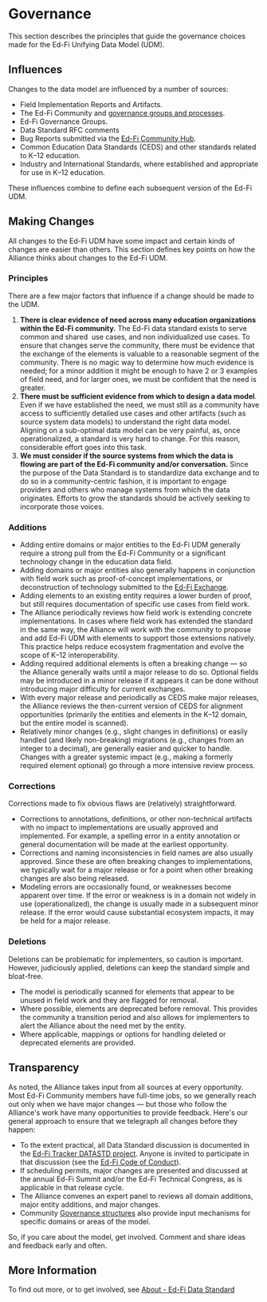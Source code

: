 # Governance

This section describes the principles that guide the governance choices made for
the Ed-Fi Unifying Data Model (UDM).

## Influences

Changes to the data model are influenced by a number of sources:

* Field Implementation Reports and Artifacts.
* The Ed-Fi Community and [governance groups and processes](https://edfi.atlassian.net/wiki/spaces/GOV/overview).
* Ed-Fi Governance Groups.
* Data Standard RFC comments
* Bug Reports submitted via the [Ed-Fi Community Hub](https://community.ed-fi.org).
* Common Education Data Standards (CEDS) and other standards related to K–12
  education.
* Industry and International Standards, where established and appropriate for
  use in K–12 education.

These influences combine to define each subsequent version of the Ed-Fi UDM.

## Making Changes

All changes to the Ed-Fi UDM have some impact and certain kinds of changes are
easier than others. This section defines key points on how the Alliance thinks
about changes to the Ed-Fi UDM.

### Principles

There are a few major factors that influence if a change should be made to the
UDM.

1. **There is clear evidence of need across many education organizations within
    the Ed-Fi community.** The Ed-Fi data standard exists to serve common and
    shared  use cases, and non individualized use cases. To ensure that changes
    serve the community, there must be evidence that the exchange of the
    elements is valuable to a reasonable segment of the community. There is no
    magic way to determine how much evidence is needed; for a minor addition it
    might be enough to have 2 or 3 examples of field need, and for larger ones,
    we must be confident that the need is greater.
2. **There must be sufficient evidence from which to design a data model**.
    Even if we have established the need, we must still as a community have
    access to sufficiently detailed use cases and other artifacts (such as
    source system data models) to understand the right data model. Aligning on a
    sub-optimal data model can be very painful, as, once operationalized, a
    standard is very hard to change. For this reason, considerable effort goes
    into this task.
3. **We must consider if the source systems from which the data is flowing are
    part of the Ed-Fi community and/or conversation.** Since the purpose of the
    Data Standard is to standardize data exchange and to do so in a
    community-centric fashion, it is important to engage providers and others
    who manage systems from which the data originates. Efforts to grow the
    standards should be actively seeking to incorporate those voices.

### Additions

* Adding entire domains or major entities to the Ed-Fi UDM generally require a
    strong pull from the Ed-Fi Community or a significant technology change in
    the education data field.
* Adding domains or major entities also generally happens in conjunction with
    field work such as proof-of-concept implementations, or deconstruction of
    technology submitted to the [Ed-Fi
    Exchange](https://edfi.atlassian.net/wiki/spaces/EXCHANGE/overview).
* Adding elements to an existing entity requires a lower burden of proof, but
    still requires documentation of specific use cases from field work.
* The Alliance periodically reviews how field work is extending concrete
    implementations. In cases where field work has extended the standard in the
    same way, the Alliance will work with the community to propose and add Ed-Fi
    UDM with elements to support those extensions natively. This practice helps
    reduce ecosystem fragmentation and evolve the scope of K–12
    interoperability.
* Adding required additional elements is often a breaking change — so the
    Alliance generally waits until a major release to do so. Optional fields may
    be introduced in a minor release if it appears it can be done without
    introducing major difficulty for current exchanges.
* With every major release and periodically as CEDS make major releases, the
    Alliance reviews the then-current version of CEDS for alignment
    opportunities (primarily the entities and elements in the K–12 domain, but
    the entire model is scanned).
* Relatively minor changes (e.g., slight changes in definitions) or easily
    handled (and likely non-breaking) migrations (e.g., changes from an integer
    to a decimal), are generally easier and quicker to handle. Changes with a
    greater systemic impact (e.g., making a formerly required element optional)
    go through a more intensive review process.

### Corrections

Corrections made to fix obvious flaws are (relatively) straightforward.

* Corrections to annotations, definitions, or other non-technical artifacts
    with no impact to implementations are usually approved and implemented. For
    example, a spelling error in a entity annotation or general documentation
    will be made at the earliest opportunity.
* Corrections and naming inconsistencies in field names are also usually
    approved. Since these are often breaking changes to implementations, we
    typically wait for a major release or for a point when other breaking
    changes are also being released.
* Modeling errors are occasionally found, or weaknesses become apparent over
    time. If the error or weakness is in a domain not widely in use
    (operationalized), the change is usually made in a subsequent minor release.
    If the error would cause substantial ecosystem impacts, it may be held for a
    major release.

### Deletions

Deletions can be problematic for implementers, so caution is important. However,
judiciously applied, deletions can keep the standard simple and bloat-free.

* The model is periodically scanned for elements that appear to be unused in
    field work and they are flagged for removal.
* Where possible, elements are deprecated before removal. This provides the
    community a transition period and also allows for implementers to alert the
    Alliance about the need met by the entity.
* Where applicable, mappings or options for handling deleted or deprecated
    elements are provided.

## Transparency

As noted, the Alliance takes input from all sources at every opportunity. Most
Ed-Fi Community members have full-time jobs, so we generally reach out only when
we have major changes — but those who follow the Alliance's work have many
opportunities to provide feedback. Here's our general approach to ensure that we
telegraph all changes before they happen:

* To the extent practical, all Data Standard discussion is documented in the
    [Ed-Fi Tracker DATASTD project](https://edfi.atlassian.net/jira/software/c/projects/DATASTD/issues/).
    Anyone is invited to participate in that discussion (see the [Ed-Fi
    Code of Conduct](/community/code-of-conduct)).
* If scheduling permits, major changes are presented and discussed at the
    annual Ed-Fi Summit and/or the Ed-Fi Technical Congress, as is applicable in
    that release cycle.
* The Alliance convenes an expert panel to reviews all domain additions, major
    entity additions, and major changes.
* Community [Governance
    structures](https://edfi.atlassian.net/wiki/spaces/GOV/overview) also
    provide input mechanisms for specific domains or areas of the model.

So, if you care about the model, get involved. Comment and share ideas and
feedback early and often.

## More Information

To find out more, or to get involved, see [About - Ed-Fi Data Standard](../data-standards.md)
